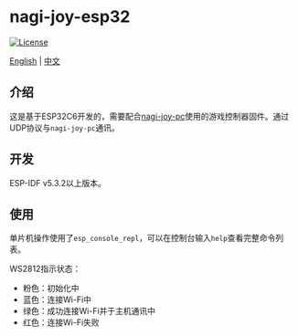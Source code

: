 # nagi-joy-esp32
[![License](https://img.shields.io/badge/License-GPL3-blue.svg)](https://www.gnu.org/licenses/gpl-3.0.en.html)

[English](README.md) | [中文](README_CN.md)

## 介绍
这是基于ESP32C6开发的，需要配合[nagi-joy-pc](https://github.com/zhing2006/nagi_joy_pc)使用的游戏控制器固件。通过UDP协议与`nagi-joy-pc`通讯。

## 开发
ESP-IDF v5.3.2以上版本。

## 使用
单片机操作使用了`esp_console_repl`，可以在控制台输入`help`查看完整命令列表。

WS2812指示状态：
- 粉色：初始化中
- 蓝色：连接Wi-Fi中
- 绿色：成功连接Wi-Fi并于主机通讯中
- 红色：连接Wi-Fi失败
